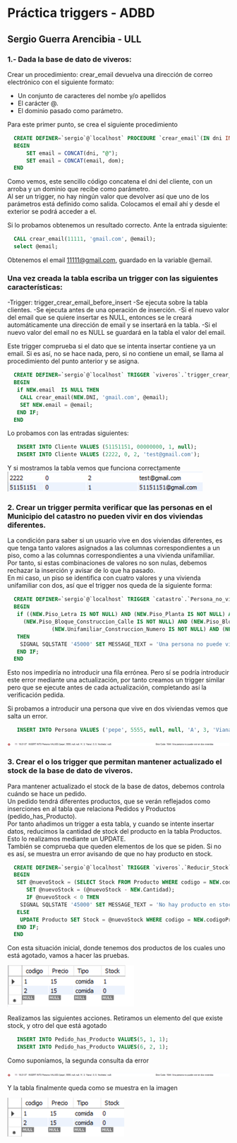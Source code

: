 # Práctica triggers - ADBD
## Sergio Guerra Arencibia - ULL  

### 1.- Dada la base de dato de viveros:
 Crear un procedimiento: crear_email devuelva una dirección de correo electrónico con el siguiente formato:
  - Un conjunto de caracteres del nombe y/o apellidos
  - El carácter @.
  - El dominio pasado como parámetro.
  
Para este primer punto, se crea el siguiente procedimiento 

```sql
  CREATE DEFINER=`sergio`@`localhost` PROCEDURE `crear_email`(IN dni INT,IN dom VARCHAR(15), OUT email VARCHAR(50))
  BEGIN
      SET email = CONCAT(dni, "@");
      SET email = CONCAT(email, dom);
  END
```  
  
Como vemos, este sencillo código concatena el dni del cliente, con un arroba y un dominio que recibe como parámetro.  
Al ser un trigger, no hay ningún valor que devolver así que uno de los parámetros está definido como salida. Colocamos el
email ahí y desde el exterior se podrá acceder a el.  

Si lo probamos obtenemos un resultado correcto. Ante la entrada siguiente:  
```sql
  CALL crear_email(11111, 'gmail.com', @email);
  select @email;
```  
Obtenemos el email 11111@gmail.com, guardado en la variable @email.

### Una vez creada la tabla escriba un trigger con las siguientes características:
  -Trigger: trigger_crear_email_before_insert
  -Se ejecuta sobre la tabla clientes.
  -Se ejecuta antes de una operación de inserción.
  -Si el nuevo valor del email que se quiere insertar es NULL, entonces se le creará automáticamente una dirección de email y se insertará en la tabla.
  -Si el nuevo valor del email no es NULL se guardará en la tabla el valor del email.  
    
Este trigger comprueba si el dato que se intenta insertar contiene ya un email. Si es así, no se hace nada, pero, si no contiene un email, se llama al 
procedimiento del punto anterior y se asigna.    

```sql
  CREATE DEFINER=`sergio`@`localhost` TRIGGER `viveros`.`trigger_crear_email_before_insert` BEFORE INSERT ON `Cliente` FOR EACH ROW
  BEGIN
   if NEW.email  IS NULL THEN
    CALL crear_email(NEW.DNI, 'gmail.com', @email);
    SET NEW.email = @email;
   END IF;
  END
```    
  
Lo probamos con las entradas siguientes:  
```sql  
   INSERT INTO Cliente VALUES (51151151, 00000000, 1, null);
   INSERT INTO Cliente VALUES (2222, 0, 2, 'test@gmail.com');
```

Y si mostramos la tabla vemos que funciona correctamente
![alt_text](https://github.com/alu0101133201/triggers_adbd/blob/main/images/email.png)  

### 2. Crear un trigger permita verificar que las personas en el Municipio del catastro no pueden vivir en dos viviendas diferentes.

La condición para saber si un usuario vive en dos viviendas diferentes, es que tenga tanto valores asignados a las columnas correspondientes a un piso,
como a las columnas correspondientes a una vivienda unifamiliar.  
Por tanto, si estas combinaciones de valores no son nulas, debemos rechazar la inserción y avisar de lo que ha pasado.  
En mi caso, un piso se identifica con cuatro valores y una vivienda unifamiliar con dos, así que el trigger nos queda de la siguiente forma:   

```sql  
  CREATE DEFINER=`sergio`@`localhost` TRIGGER `catastro`.`Persona_no_vive_en_dos_lugares` BEFORE INSERT ON `Persona` FOR EACH ROW
  BEGIN
   if ((NEW.Piso_Letra IS NOT NULL) AND (NEW.Piso_Planta IS NOT NULL) AND 
     (NEW.Piso_Bloque_Construccion_Calle IS NOT NULL) AND (NEW.Piso_Bloque_Construccion_Numero IS NOT NULL) AND
              (NEW.Unifamiliar_Construccion_Numero IS NOT NULL) AND (NEW.Unifamiliar_Construccion_Calle IS NOT NULL))
   THEN
    SIGNAL SQLSTATE '45000' SET MESSAGE_TEXT = 'Una persona no puede vivir en dos viviendas';
   END IF;
  END
```  
Esto nos impediría no introducir una fila errónea. Pero sí se podría introducir este error mediante una actualización, por tanto creamos un trigger similar pero que se ejecute antes de cada actualización, completando así la verificación pedida.   

Si probamos a introducir una persona que vive en dos viviendas vemos que salta un error.  

```sql
   INSERT INTO Persona VALUES ('pepe', 5555, null, null, 'A', 3, 'Viana', 0, 0, 'Anchieta', null);
```
![alt_text](https://github.com/alu0101133201/triggers_adbd/blob/main/images/errorViviendas.png)  

### 3. Crear el o los trigger que permitan mantener actualizado el stock de la base de dato de viveros.

Para mantener actualizado el stock de la base de datos, debemos controla cuándo se hace un pedido.  
Un pedido tendrá diferentes productos, que se verán reflejados como inserciones en al tabla que relaciona Pedidos y Productos (pedido_has_Producto).  
Por tanto añadimos un trigger a esta tabla, y cuando se intente insertar datos, reducimos la cantidad de stock del producto en la tabla Productos. Esto lo 
realizamos mediante un UPDATE.  
También se comprueba que queden elementos de los que se piden. Si no es así, se muestra un error avisando de que no hay producto en stock.

```sql
  CREATE DEFINER=`sergio`@`localhost` TRIGGER `viveros`.`Reducir_Stock` BEFORE INSERT ON `Pedido_has_Producto` FOR EACH ROW
  BEGIN
   SET @nuevoStock = (SELECT Stock FROM Producto WHERE codigo = NEW.codigoProducto);
      SET @nuevoStock = (@nuevoStock - NEW.Cantidad);
      IF @nuevoStock < 0 THEN
    SIGNAL SQLSTATE '45000' SET MESSAGE_TEXT = 'No hay producto en stock para realizar el pedido';
   ELSE 
    UPDATE Producto SET Stock = @nuevoStock WHERE codigo = NEW.codigoProducto;
   END IF;
  END
```
Con esta situación inicial, donde tenemos dos productos de los cuales uno está agotado, vamos a hacer las pruebas.  

![alt_text](https://github.com/alu0101133201/triggers_adbd/blob/main/images/inicial.png)  

Realizamos las siguientes acciones. Retiramos un elemento del que existe stock, y otro del que está agotado  

```sql
   INSERT INTO Pedido_has_Producto VALUES(5, 1, 1);
   INSERT INTO Pedido_has_Producto VALUES(6, 2, 1);
```
Como suponíamos, la segunda consulta da error  

![alt_text](https://github.com/alu0101133201/triggers_adbd/blob/main/images/errorViviendas.png)

Y la tabla finalmente queda como se muestra en la imagen

![alt_text](https://github.com/alu0101133201/triggers_adbd/blob/main/images/situacionFinal.png)




